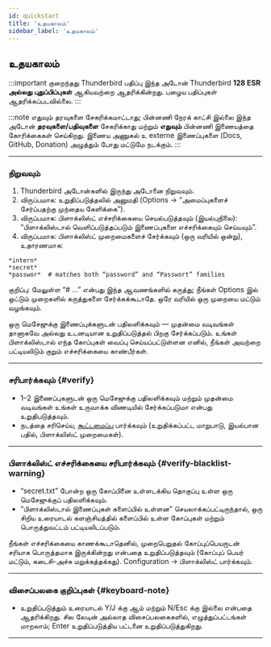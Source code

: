 ```yaml
---
id: quickstart
title: 'உதயகாலம்'
sidebar_label: 'உதயகாலம்'
---
```


## உதயகாலம்

:::important குறைந்தது Thunderbird பதிப்பு
இந்த அடோன் Thunderbird **128 ESR அல்லது புதுப்பிப்புகள்** ஆகியவற்றை ஆதரிக்கின்றது. பழைய பதிப்புகள் ஆதரிக்கப்படவில்லை.
:::

:::note எதுவும் தரவுகளை சேகரிக்கமாட்டாது; பின்னணி நேரக் காட்சி இல்லை
இந்த அடோன் **தரவுகளை/பதிவுகளை** சேகரிக்காது மற்றும் **எதுவும்** பின்னணி இணையத்தை கோரிக்கைகள் செய்கிறது. இணைய அணுகல் உ externe இணைப்புகளை (Docs, GitHub, Donation) அழுத்தும் போது மட்டுமே நடக்கும்.
:::

---

### நிறுவவும்

1. Thunderbird அடோன்களில் இருந்து அடோனை நிறுவவும்.
2. விருப்பமாக: உறுதிப்படுத்தலில் அனுமதி (Options → “அமைப்புகளைச் சேர்ப்பதற்கு முந்தைய கேளிக்கை”).
3. விருப்பமாக: பிளாக்லிஸ்ட் எச்சரிக்கையை செயல்படுத்தவும் (இயல்புநிலை): “பிளாக்லிஸ்டால் வெளிப்படுத்தப்படும் இணைப்புகளை எச்சரிக்கையும் செய்யவும்”.
4. விருப்பமாக: பிளாக்லிஸ்ட் முறைமைகளைச் சேர்க்கவும் (ஒரு வரியில் ஒன்று), உதாரணமாக:

```
*intern*
*secret*
*passwor*  # matches both “password” and “Passwort” families
```

குறிப்பு: மேலுள்ள “# …” என்பது இந்த ஆவணங்களில் கருத்து; நீங்கள் Options இல் ஒட்டும் முறைகளில் கருத்துகளை சேர்க்கக்கூடாதே. ஒரே வரியில் ஒரு முறையை மட்டும் வழங்கவும்.

ஒரு மெசேஜுக்கு இணைப்புக்களுடன் பதிலளிக்கவும் — முதன்மை வடிவங்கள் தானாகவே அல்லது உடனடியான உறுதிப்படுத்தல் பிறகு சேர்க்கப்படும். உங்கள் பிளாக்லிஸ்டால் எந்த கோப்புகள் வைப்பு செய்யப்பட்டுள்ளன எனில், நீங்கள் அவற்றை பட்டியலிடும் குறும் எச்சரிக்கையை காண்பீர்கள்.

---

### சரிபார்க்கவும் {#verify}

- 1–2 இணைப்புகளுடன் ஒரு மெசேஜுக்கு பதிலளிக்கவும் மற்றும் முதன்மை வடிவங்கள் உங்கள் உருவாக்க விணடியில் சேர்க்கப்படுமா என்பது உறுதிபடுத்தவும்.
- நடத்தை சரிசெய்ய, [கூட்டமைப்பு](configuration) பார்க்கவும் (உறுதிக்கப்பட்ட மாறுபாடு, இயல்பான பதில், பிளாக்லிஸ்ட் முறைமைகள்).

---

### பிளாக்லிஸ்ட் எச்சரிக்கையை சரிபார்க்கவும் {#verify-blacklist-warning}

- “secret.txt” போன்ற ஒரு கோப்பினை உள்ளடக்கிய தொகுப்பு உள்ள ஒரு மெசேஜுக்குப் பதிலளிக்கவும்.
- “பிளாக்லிஸ்டால் இணைப்புகள் களைப்பில் உள்ளன” செயலாக்கப்பட்டிருந்தால், ஒரு சிறிய உரையாடல் களஞ்சியத்தில் களைப்பில் உள்ள கோப்புகள் மற்றும் பொருத்துவட்டம் பட்டியலிடப்படும்.

நீங்கள் எச்சரிக்கையை காணக்கூடாதெனில், முறைபெறுதல் கோப்புப்பெயருடன் சரியாக பொருத்தமாக இருக்கின்றது என்பதை உறுதிப்படுத்தவும் (கோப்புப் பெயர் மட்டும், கடைசி-அச்சு மறுக்கத்தக்கது). Configuration → பிளாக்லிஸ்ட் பார்க்கவும்.

---

### விசைப்பலகை குறிப்புகள் {#keyboard-note}

- உறுதிப்படுத்தும் உரையாடல் Y/J க்கு ஆம் மற்றும் N/Esc க்கு இல்லை என்பதை ஆதரிக்கிறது. சில லேடின் அல்லாத விசைப்பலகைகளில், எழுத்துப்பட்டங்கள் மாறலாம்; Enter உறுதிப்படுத்திய பட்டனை உறுதிப்படுத்துகிறது.

---
